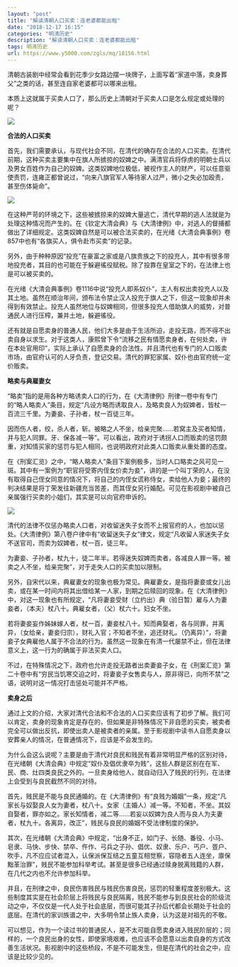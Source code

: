 ```yaml
---
layout: "post"
title: "解读清朝人口买卖：连老婆都能出租"
date: "2018-12-17 16:15"
categories: "明清历史"
description: "解读清朝人口买卖：连老婆都能出租"
tags: 明清历史
url: https://www.y5000.com/zgls/mq/18156.html
---
```






清朝古装剧中经常会看到花季少女路边摆一块牌子，上面写着“家道中落，卖身葬父”之类的话，甚至连自家老婆都可以哪来出租。

本质上这就属于买卖人口了，那么历史上清朝对于买卖人口是怎么规定或处理的呢？

![](https://img.y5000.com/uploads/allimg/170329/8-1F329150303200.jpg)

**合法的人口买卖**

首先，我们需要承认，与现代社会不同，在清代的确存在合法的人口买卖。在清代前期，这种买卖主要集中在旗人所掳掠的奴婢之中。满清官兵将俘虏的明朝士兵以及男女百姓作为自己的奴婢。这类奴婢地位极低，被视作主人的财产，可以任意驱使责罚，连雍正都曾说过，“向来八旗官军人等待家人过严，微小之失必加殴责，甚至伤体毙命”。

![](https://img.y5000.com/uploads/allimg/170329/15050J222-0.jpg)

在这种严苛的环境之下，这些被掳掠来的奴婢大量逃亡，清代早期的逃人法就是为处理这种情况而产生的。在《钦定大清会典》与《大清律例》中，对逃人的督捕都做出了详细规定。这类奴婢自然是可以被合法买卖的，在光绪《大清会典事例》卷857中也有“各旗买人，俱令赴市买卖”的记录。

另外，由于种种原因“投充”在豪富之家或是八旗贵族之下的投充人，其中有很多带地投充者，其目的也可能在于躲避徭役赋税。除了投靠在皇室之下的，在法律上也是可以被买卖的。

在光绪《大清会典事例》卷1116中说“投充人即系奴仆”，主人有权出卖投充人以及其土地。虽然在顺治年间，颁布法令禁止汉人投充于旗人之下，但这一现象却并未得到有效禁止。投充人虽然地位与奴婢相同，但很多投充人借助旗人的威势，对普通民人进行压榨，兼并土地，躲避徭役。

还有就是自愿卖身的普通人民，他们大多是由于生活所迫，走投无路，而不得不出卖自身以求生。对于这类人，康熙曾下令“流移之民有情愿卖身者，在何处卖，许在本处官用印”，实际上承认了自愿卖身的合法性。并且清代也有专门的人口贩卖市场，由官府认可的人牙负责，登记交易。清代的罪犯家属、奴仆也由官府统一定价贩卖。

**略卖与典雇妻女**

“略卖”指的是用各种方略诱卖人口的行为，在《大清律例》刑律一卷中有专门的“略人略卖人”条目，规定“凡设方略而诱取良人，及略卖良人为奴婢者，皆杖一百流三千里。为妻妾、子孙者，杖一百徒三年。

因而伤人者，绞，杀人者，斩。被略之人不坐，给亲完聚......若窝主及买者知情，并与犯人同罪。牙、保各减一等”。可以看出，政府对于诱拐人口而贩卖的惩罚颇重，对知情买家的惩罚与犯人相同，也说明政府对此类人口贩卖从重处置的态度。

在《刑案汇览》之中，“略人略卖人”条目下案例极多，当时人口略卖之风可见一斑。其中有一案例为“职官将受寄内侄女价卖为妾”，讲的是一个叫丁荣的人，在没有取得自己侄女同意的情况下，将自己的内侄女谎称侍女，卖给他人为妾；最终的判决结果是将丁荣发往新疆充当苦差，而其侄女另行婚配。可见在影视剧中被自己亲属强行买卖的小姐们，其实是可以向官府申诉的。

![](https://img.y5000.com/uploads/allimg/170329/15050M027-1.jpg)

清代的法律不仅惩办略卖人口者，对收留迷失子女而不上报官府的人，也加以惩处。《大清律例》第八卷户律中有“收留迷失子女”律文，规定“凡收留人家迷失子女不送官司，而卖为奴婢者，杖一百，徒三年。

为妻妾、子孙者，杖九十，徒二年半。若得迷失奴婢而卖者，各减良人罪一等。被卖之人不坐，给亲完聚”，对于走失人口的买卖加以限制。

另外，自宋代以来，典雇妻女的现象也极为常见。典雇妻女，是指将妻妾或女儿出卖，或在某一时间内将其出借给某一人家，到期之后赎回的现象。在《大清律例》中，对这一现象也有所规定，“凡将妻妾受财（立约出）典（验日暂）雇与人为妻妾者，（本夫）杖八十。典雇女者，（父）杖六十。妇女不坐。

若将妻妾妄作姊妹嫁人者，杖一百，妻妾杖八十。知而典娶者，各与同罪，并离异，（女给亲，妻妾归宗），财礼入官；不知者不坐，追还财礼。（仍离异）”，将妻妾子女典雇他人属于不合法的行为。虽然这一现象在有清一代屡禁不止，但在法律意义上，这一行为的确属于非法买卖人口。

不过，在特殊情况之下，政府也允许走投无路者出卖妻妾子女，在《刑案汇览》第二十卷中有“穷民当饥寒交迫之时，将妻妾子女售卖与人，原非得已，向所不禁”之语，说明对这一情况打击惩处可能并不严格。

**卖身之后**

通过上文的介绍，大家对清代合法和不合法的人口买卖应该有了初步了解。我们可以肯定，卖身的现象肯定是存在的，但如果是非特殊情况下非自愿的买卖，被卖者完全可以做出反抗，即使出卖人是被卖者的亲属。至于影视剧中读书人自愿卖身以安葬亲人的情况，在普通情况下，应该是不会发生的。

为什么会这么说呢？主要是由于清代对良民和贱民有着非常明显严格的区别对待，在光绪朝《大清会典》中规定“奴仆及倡优隶卒为贱”，这些人群是区别在在军、民、商、灶四类良民之外的。一旦卖身给他人，就自动归入了贱民的行列，在法律上会受到与良民截然不同的对待。

首先，贱民是不能与良民通婚的。在《大清律例》有“良贱为婚姻”一条，规定“凡家长与奴娶良人女为妻者，杖八十。女家（主婚人）减一等。不知者，不坐。其奴自娶者，罪亦如之。家长知情者，减二等......若妄以奴婢为良人而与良人为夫妻者，杖九十。各离异，改正”，贱民与良民的婚姻不受法律制度的保护。

其次，在光绪朝《大清会典》中规定，“出身不正，如门子、长随、番役、小马、皂隶、马快、步快、禁卒、仵作、弓兵之子孙、倡优、奴隶、乐户、丐户、疍户、吹手，凡不应应试者混入，认保派保互结之五童互相觉察，容隐者五人连坐，廪保黜革治罪”，贱民不能参加科举考试。甚至是很多已经通过赎身脱离贱籍的人群，在几代之内也不允许参加科举。

并且，在刑律之中，良民伤害贱民与贱民伤害良民，惩罚的轻重程度差别极大。这些制度其实是在社会阶层上将贱民与良民隔离，贱民不能参与到良民社会的阶级流动之中，不仅仅是一代人处于社会底层，而很可能其子孙后代都会长期处于社会的底层。在清代的家训族谱之中，大多明令禁止族人卖身，认为这是对祖先的不敬。

可以想见，作为一个读过书的普通民人，是不太可能自愿卖身进入贱民阶层的；同样的，一个良民出身的女性，即使家境艰难，也应该不会愿意以出卖自身的方式改善生活状况。影视剧中的这些桥段，不是不可能发生，但是在清代的社会之中，应该是比较少见的。

